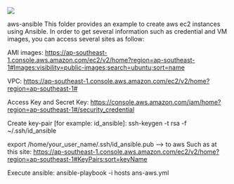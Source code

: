 [![](https://img.shields.io/badge/SISTECH-LAB-orange.svg)](http://cs.uph.edu)


aws-ansible
This folder provides an example to create aws ec2 instances using Ansible.
In order to get several information such as credential and VM images, you can access several sites as follow:

AMI images:
https://ap-southeast-1.console.aws.amazon.com/ec2/v2/home?region=ap-southeast-1#Images:visibility=public-images;search=ubuntu;sort=name

VPC:
https://ap-southeast-1.console.aws.amazon.com/ec2/v2/home?region=ap-southeast-1#

Access Key and Secret Key:
https://console.aws.amazon.com/iam/home?region=ap-southeast-1#/security_credential

Create key-pair [for example: id_ansible]:
ssh-keygen -t rsa -f ~/.ssh/id_ansible

export /home/your_user_name/.ssh/id_ansible.pub --> to aws
Such as at this site: https://ap-southeast-1.console.aws.amazon.com/ec2/v2/home?region=ap-southeast-1#KeyPairs:sort=keyName

Execute ansible:
ansible-playbook -i hosts ans-aws.yml
